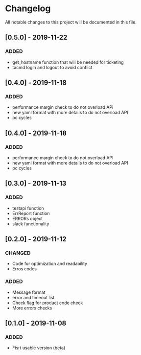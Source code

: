 # Changelog
All notable changes to this project will be documented in this file.


## [0.5.0] - 2019-11-22
### ADDED
- get_hostname function that will be needed for ticketing
- tacmd login and logout to avoid conflict

## [0.4.0] - 2019-11-18
### ADDED
- performance margin check to do not overload API
- new yaml format with more details to do not overload API
- pc cycles

## [0.4.0] - 2019-11-18
### ADDED
- performance margin check to do not overload API
- new yaml format with more details to do not overload API
- pc cycles

## [0.3.0] - 2019-11-13
### ADDED
- testapi function
- ErrReport function
- ERRORs object
- slack functionality


## [0.2.0] - 2019-11-12
### CHANGED
- Code for optimization and readability
- Erros codes

### ADDED
- Message format
- error and timeout list
- Check flag for product code check
- More errors checks


## [0.1.0] - 2019-11-08
### ADDED
- Fisrt usable version (beta)
